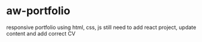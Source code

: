 # aw-portfolio
responsive portfolio using html, css, js
still need to add react project, update content and add correct CV
